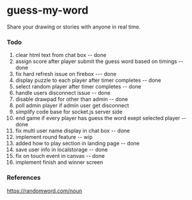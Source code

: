 # guess-my-word
Share your drawing or stories with anyone in real time.
### Todo
1. clear html text from chat box -- done
2. assign score after player submit the guess word based on timings -- done
3. fix hard refresh issue on firebox --- done
4. display puzzle to each player after timer completes -- done
5. select random player after timer completes -- done
6. handle users disconnect issue -- done
7. disable drawpad for other than admin -- done
8. poll admin player if admin user get disconnect
9. simplify code base for socket.js server side
10. end game if every player has guess the word exept selected player -- done
11. fix multi user name display in chat box -- done
12. implement round feature -- wip
13. added how to play section in landing page -- done
14. save user info in localstorage -- done
15. fix on touch event in canvas -- done
16. implement finish and winner screen
### References

https://randomword.com/noun
